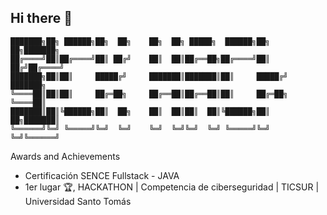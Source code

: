 ## Hi there 👋

```
███████╗██╗ ██████╗██╗  ██╗    ██╗  ██╗ █████╗  ██████╗██╗  ██╗███████╗
██╔════╝██║██╔════╝██║ ██╔╝    ██║  ██║██╔══██╗██╔════╝██║ ██╔╝██╔════╝
███████╗██║██║     █████╔╝     ███████║███████║██║     █████╔╝ ███████╗
╚════██║██║██║     ██╔═██╗     ██╔══██║██╔══██║██║     ██╔═██╗ ╚════██║
███████║██║╚██████╗██║  ██╗    ██║  ██║██║  ██║╚██████╗██║  ██╗███████║
╚══════╝╚═╝ ╚═════╝╚═╝  ╚═╝    ╚═╝  ╚═╝╚═╝  ╚═╝ ╚═════╝╚═╝  ╚═╝╚══════╝
```

<!--
**SickHacks/SickHacks** is a ✨ _special_ ✨ repository because its `README.md` (this file) appears on your GitHub profile.

Here are some ideas to get you started:

- 🔭 I’m currently working on ...
- 🌱 I’m currently learning ...
- 👯 I’m looking to collaborate on ...
- 🤔 I’m looking for help with ...
- 💬 Ask me about ...
- 📫 How to reach me: ...
- 😄 Pronouns: ...
- ⚡ Fun fact: ...
-->
Awards and Achievements
- Certificación SENCE Fullstack - JAVA
- 1er lugar 🏆, HACKATHON | Competencia de ciberseguridad | TICSUR | Universidad Santo Tomás
